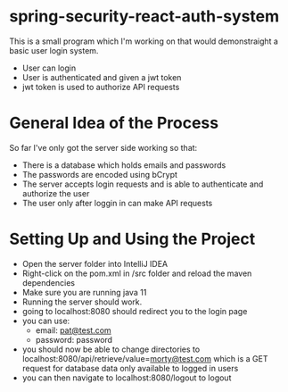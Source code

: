 # spring-security-react-auth-system

This is a small program which I'm working on that would demonstraight a basic user login system.
- User can login
- User is authenticated and given a jwt token
- jwt token is used to authorize API requests

# General Idea of the Process
So far I've only got the server side working so that:
- There is a database which holds emails and passwords
- The passwords are encoded using bCrypt
- The server accepts login requests and is able to authenticate and authorize the user
- The user only after loggin in can make API requests

# Setting Up and Using the Project
- Open the server folder into IntelliJ IDEA
- Right-click on the pom.xml in /src folder and reload the maven dependencies
- Make sure you are running java 11
- Running the server should work.
- going to localhost:8080 should redirect you to the login page
- you can use:
  - email: pat@test.com
  - password: password
- you should now be able to change directories to localhost:8080/api/retrieve/value=morty@test.com which is a GET request for database data only available to logged in users
- you can then navigate to localhost:8080/logout to logout
